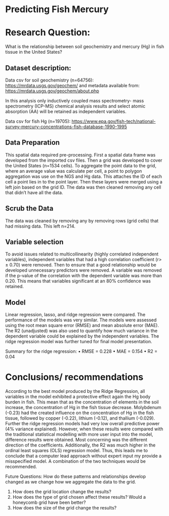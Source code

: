 # Predicting Fish Mercury
# Research Question: 
What is the relationship between soil geochemistry and mercury (Hg) in fish tissue in the United States?

## Dataset description:
Data csv for soil geochemistry (n=64756): https://mrdata.usgs.gov/geochem/ and metadata available from: https://mrdata.usgs.gov/geochem/about.php

In this analysis only inductively coupled mass spectrometry- mass spectrometry (ICP-MS) chemical analysis results and select atomic absorption (AA) will be retained as independent variables.

Data csv for fish Hg (n=19705): https://www.epa.gov/fish-tech/national-survey-mercury-concentrations-fish-database-1990-1995

## Data Preparation
This spatial data required pre-processing. First a spatial data frame was developed from the imported csv files. Then a grid was developed to cover the United States (n=1534 cells). To aggregate the point data to the grid, where an average value was calculate per cell, a point to polygon aggregation was use on the NGS and Hg data. This attaches the ID of each cell a point lies in to the point layer. Then these layers were merged using a left join based on the grid ID. The data was then cleaned removing any cell that didn’t have all the data. 

## Scrub the Data
The data was cleaned by removing any by removing rows (grid cells) that had missing data. This left n=214.

## Variable selection
To avoid issues related to multicollinearity (highly correlated independent variables), independent variables that had a high correlation coefficient (r> ± 0.70) were removed. Then to ensure that a good relationship would be developed unnecessary predictors were removed. A variable was removed if the p-value of the correlation with the dependent variable was more than 0.20. This means that variables significant at an 80% confidence was retained. 

## Model
Linear regression, lasso, and ridge regression were compared. The performance of the models was very similar. The models were assessed using the root mean square error (RMSE) and mean absolute error (MAE). The R2 (unadjusted) was also used to quantify how much variance in the dependent variable could be explained by the independent variables. The ridge regression model was further tuned for final model presentation. 

Summary for the ridge regression:
•	RMSE = 0.228
•	MAE =  0.154
•	R2 = 0.04

# Conclusions/ recommendations
According to the best model produced by the Ridge Regression, all variables in the model exhibited a protective effect again the Hg body burden in fish. This mean that as the concentration of elements in the soil increase, the concentration of Hg in the fish tissue decrease. Molybdenum (-0.23) had the created influence on the concentration of Hg in the fish tissue, followed by copper (-0.22), lithium (-0.12), and thallium (-0.029). Further the ridge regression models had very low overall predictive power (4% variance explained). However, when these results were compared with the traditional statistical modelling with more user input into the model, difference results were obtained. Most concerning was the different direction of the coefficients. Additionally, the R2 was much higher in the ordinal least squares  (OLS) regression model. Thus, this leads me to conclude that a computer lead approach without expert input my provide a misspecified model. A combination of the two techniques would be recommended. 

Future Questions:
How do these patterns and relationships develop changed as we change how we aggregate the data to the grid.
1.	How does the grid location change the results?
2.	How does the type of grid chosen affect these results? Would a honeycomb grid have been better?
3.	How does the size of the grid change the results?



